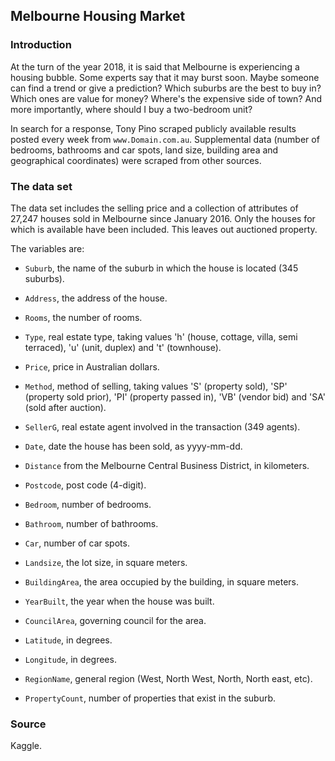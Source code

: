 ## Melbourne Housing Market

### Introduction

At the turn of the year 2018, it is said that Melbourne is experiencing a housing bubble. Some experts say that it may burst soon. Maybe someone can find a trend or give a prediction? Which suburbs are the best to buy in? Which ones are value for money? Where's the expensive side of town? And more importantly, where should I buy a two-bedroom unit?

In search for a response, Tony Pino scraped publicly available results posted every week from `www.Domain.com.au`. Supplemental data (number of bedrooms, bathrooms and car spots, land size, building area and geographical coordinates) were scraped from other sources.

###  The data set

The data set includes the selling price and a collection of attributes of 27,247 houses sold in Melbourne since January 2016. Only the houses for which is available have been included. This leaves out auctioned property.

The variables are:

* `Suburb`, the name of the suburb in which the house is located (345 suburbs).

* `Address`, the address of the house.

* `Rooms`, the number of rooms.

* `Type`, real estate type, taking values 'h' (house, cottage, villa, semi terraced), 'u' (unit, duplex) and 't' (townhouse).

* `Price`, price in Australian dollars.

* `Method`, method of selling, taking values 'S' (property sold), 'SP' (property sold prior), 'PI' (property passed in), 'VB' (vendor bid) and 'SA' (sold after auction).

* `SellerG`, real estate agent involved in the transaction (349 agents).

* `Date`, date the house has been sold, as yyyy-mm-dd.

* `Distance` from the Melbourne Central Business District, in kilometers.

* `Postcode`, post code (4-digit).

* `Bedroom`,  number of bedrooms.

* `Bathroom`, number of bathrooms.

* `Car`, number of car spots.

* `Landsize`, the lot size, in square meters.

* `BuildingArea`, the area occupied by the building, in square meters.

* `YearBuilt`, the year when the house was built.

* `CouncilArea`, governing council for the area.

* `Latitude`, in degrees.

* `Longitude`, in degrees.

* `RegionName`, general region (West, North West, North, North east, etc).

* `PropertyCount`, number of properties that exist in the suburb.

### Source

Kaggle.
